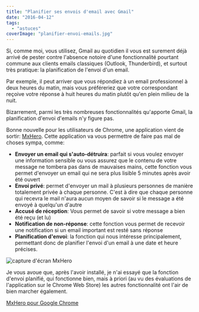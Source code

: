 ```yaml
---
title: "Planifier ses envois d'email avec Gmail"
date: "2016-04-12"
tags:
  - "astuces"
coverImage: "planifier-envoi-emails.jpg"
---
```


Si, comme moi, vous utilisez, Gmail au quotidien il vous est surement déjà arrivé de pester contre l'absence notoire d'une fonctionnalité pourtant commune aux clients emails classiques (Outlook, Thunderbird), et surtout très pratique: la planification de l'envoi d'un email.<!--more-->

Par exemple, il peut arriver que vous répondiez à un email professionnel à deux heures du matin, mais vous préféreriez que votre correspondant reçoive votre réponse à huit heures du matin plutôt qu'en plein milieu de la nuit.

Bizarrement, parmi les très nombreuses fonctionnalités qu'apporte Gmail, la planification d'envoi d'emails n'y figure pas.

Bonne nouvelle pour les utilisateurs de Chrome, une application vient de sortir: [MxHero](https://chrome.google.com/webstore/detail/mxhero-toolbox/ijhapcklhkanndjbdnhichfmolhiaekg). Cette application va vous permettre de faire pas mal de choses sympa, comme:

- **Envoyer un email qui s'auto-détruira**: parfait si vous voulez envoyer une information sensible ou vous assurez que le contenu de votre message ne tombera pas dans de mauvaises mains, cette fonction vous permet d'envoyer un email qui ne sera plus lisible 5 minutes après avoir été ouvert
- **Envoi privé**: permet d'envoyer un mail à plusieurs personnes de manière totalement privée à chaque personne. C'est à dire que chaque personne qui recevra le mail n'aura aucun moyen de savoir si le message a été envoyé à quelqu'un d'autre
- **Accusé de réception**: Vous permet de savoir si votre message a bien été reçu (et lu)
- **Notification de non-réponse**: cette fonction vous permet de recevoir une notification si un email important est resté sans réponse
- **Planification d'envoi**: la fonction qui nous intéresse principalement, permettant donc de planifier l'envoi d'un email à une date et heure précises.

![capture d'écran MxHero](images/mxhero.png)

Je vous avoue que, après l'avoir installé, je n'ai essayé que la fonction d'envoi planifié, qui fonctionne bien, mais à priori (au vu des évaluations de l'application sur le Chrome Web Store) les autres fonctionnalité ont l'air de bien marcher également.

[MxHero pour Google Chrome](https://chrome.google.com/webstore/detail/mxhero-toolbox/ijhapcklhkanndjbdnhichfmolhiaekg)
